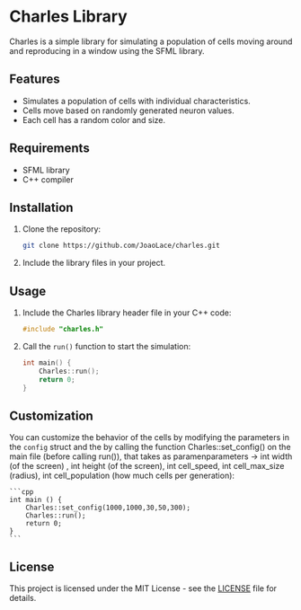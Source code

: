 # Charles Library

Charles is a simple library for simulating a population of cells moving around and reproducing in a window using the SFML library.

## Features

- Simulates a population of cells with individual characteristics.
- Cells move based on randomly generated neuron values.
- Each cell has a random color and size.

## Requirements

- SFML library
- C++ compiler

## Installation

1. Clone the repository:

    ```bash
    git clone https://github.com/JoaoLace/charles.git
    ```

2. Include the library files in your project.

## Usage

1. Include the Charles library header file in your C++ code:

    ```cpp
    #include "charles.h"
    ```

2. Call the `run()` function to start the simulation:

    ```cpp
    int main() {
        Charles::run();
        return 0;
    }
    ```

## Customization

You can customize the behavior of the cells by modifying the parameters in the `config` struct and the by calling the function Charles::set_config() on the main file (before calling run()), that takes as paramenparameters -> int width (of the screen) , int height (of the screen), int cell_speed, int cell_max_size (radius), int cell_population (how much cells per generation):

    ```cpp
    int main () {
        Charles::set_config(1000,1000,30,50,300);
        Charles::run();
        return 0;
    }
    ```
    

## License

This project is licensed under the MIT License - see the [LICENSE](LICENSE.txt) file for details.
